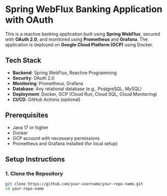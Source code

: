 # Spring WebFlux Banking Application with OAuth

This is a reactive banking application built using **Spring WebFlux**, secured with **OAuth 2.0**, and monitored using **Prometheus** and **Grafana**. The application is deployed on **Google Cloud Platform (GCP)** using Docker.

## Tech Stack
- **Backend**: Spring WebFlux, Reactive Programming
- **Security**: OAuth 2.0
- **Monitoring**: Prometheus, Grafana
- **Database**: Any relational database (e.g., PostgreSQL, MySQL)
- **Deployment**: Docker, GCP (Cloud Run, Cloud SQL, Cloud Monitoring)
- **CI/CD**: GitHub Actions (optional)

## Prerequisites
- Java 17 or higher
- Docker
- GCP account with necessary permissions
- Prometheus and Grafana installed (for local setup)

## Setup Instructions

### 1. Clone the Repository
```bash
git clone https://github.com/your-username/your-repo-name.git
cd your-repo-name
